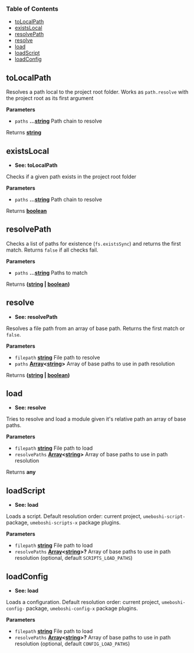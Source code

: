 <!-- Generated by documentation.js. Update this documentation by updating the source code. -->

### Table of Contents

-   [toLocalPath](#tolocalpath)
-   [existsLocal](#existslocal)
-   [resolvePath](#resolvepath)
-   [resolve](#resolve)
-   [load](#load)
-   [loadScript](#loadscript)
-   [loadConfig](#loadconfig)

## toLocalPath

Resolves a path local to the project root folder.
Works as `path.resolve` with the project root as its first argument

**Parameters**

-   `paths` **...[string](https://developer.mozilla.org/en-US/docs/Web/JavaScript/Reference/Global_Objects/String)** Path chain to resolve

Returns **[string](https://developer.mozilla.org/en-US/docs/Web/JavaScript/Reference/Global_Objects/String)** 

## existsLocal

-   **See: toLocalPath**

Checks if a given path exists in the project root folder

**Parameters**

-   `paths` **...[string](https://developer.mozilla.org/en-US/docs/Web/JavaScript/Reference/Global_Objects/String)** Path chain to resolve

Returns **[boolean](https://developer.mozilla.org/en-US/docs/Web/JavaScript/Reference/Global_Objects/Boolean)** 

## resolvePath

Checks a list of paths for existence (`fs.existsSync`) and returns the first match.
Returns `false` if all checks fail.

**Parameters**

-   `paths` **...[string](https://developer.mozilla.org/en-US/docs/Web/JavaScript/Reference/Global_Objects/String)** Paths to match

Returns **([string](https://developer.mozilla.org/en-US/docs/Web/JavaScript/Reference/Global_Objects/String) \| [boolean](https://developer.mozilla.org/en-US/docs/Web/JavaScript/Reference/Global_Objects/Boolean))** 

## resolve

-   **See: resolvePath**

Resolves a file path from an array of base path. Returns the first match or `false`.

**Parameters**

-   `filepath` **[string](https://developer.mozilla.org/en-US/docs/Web/JavaScript/Reference/Global_Objects/String)** File path to resolve
-   `paths` **[Array](https://developer.mozilla.org/en-US/docs/Web/JavaScript/Reference/Global_Objects/Array)&lt;[string](https://developer.mozilla.org/en-US/docs/Web/JavaScript/Reference/Global_Objects/String)>** Array of base paths to use in path resolution

Returns **([string](https://developer.mozilla.org/en-US/docs/Web/JavaScript/Reference/Global_Objects/String) \| [boolean](https://developer.mozilla.org/en-US/docs/Web/JavaScript/Reference/Global_Objects/Boolean))** 

## load

-   **See: resolve**

Tries to resolve and load a module given it's relative path an array of base paths.

**Parameters**

-   `filepath` **[string](https://developer.mozilla.org/en-US/docs/Web/JavaScript/Reference/Global_Objects/String)** File path to load
-   `resolvePaths` **[Array](https://developer.mozilla.org/en-US/docs/Web/JavaScript/Reference/Global_Objects/Array)&lt;[string](https://developer.mozilla.org/en-US/docs/Web/JavaScript/Reference/Global_Objects/String)>** Array of base paths to use in path resolution

Returns **any** 

## loadScript

-   **See: load**

Loads a script. Default resolution order: current project, `umeboshi-script-` package, `umeboshi-scripts-x` package plugins.

**Parameters**

-   `filepath` **[string](https://developer.mozilla.org/en-US/docs/Web/JavaScript/Reference/Global_Objects/String)** File path to load
-   `resolvePaths` **[Array](https://developer.mozilla.org/en-US/docs/Web/JavaScript/Reference/Global_Objects/Array)&lt;[string](https://developer.mozilla.org/en-US/docs/Web/JavaScript/Reference/Global_Objects/String)>?** Array of base paths to use in path resolution (optional, default `SCRIPTS_LOAD_PATHS`)

## loadConfig

-   **See: load**

Loads a configuration. Default resolution order: current project, `umeboshi-config-` package, `umeboshi-config-x` package plugins.

**Parameters**

-   `filepath` **[string](https://developer.mozilla.org/en-US/docs/Web/JavaScript/Reference/Global_Objects/String)** File path to load
-   `resolvePaths` **[Array](https://developer.mozilla.org/en-US/docs/Web/JavaScript/Reference/Global_Objects/Array)&lt;[string](https://developer.mozilla.org/en-US/docs/Web/JavaScript/Reference/Global_Objects/String)>?** Array of base paths to use in path resolution (optional, default `CONFIG_LOAD_PATHS`)

